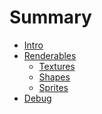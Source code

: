 
<style>
  #sidenav {
    background: #313131 !important;
  }
</style>

# Summary
- [Intro](./intro.md)
- [Renderables](./renderables.md)
  - [Textures](./textures.md)
  - [Shapes](./shapes.md)
  - [Sprites](./sprites.md)
- [Debug](./debug.md)